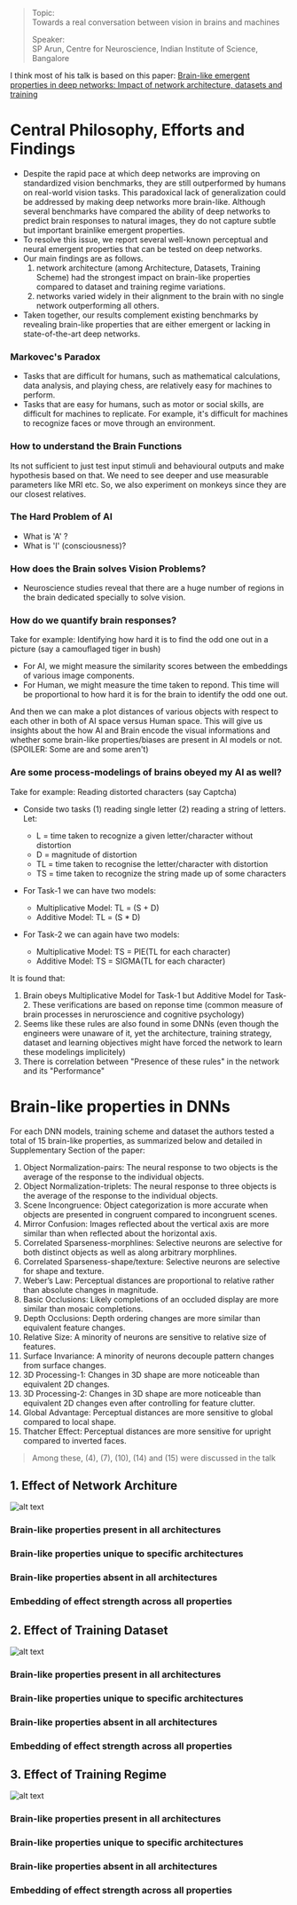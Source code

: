 > Topic: \
> Towards a real conversation between vision in brains and machines
> 
> Speaker: \
> SP Arun, Centre for Neuroscience, Indian Institute of Science, Bangalore

I think most of his talk is based on this paper: [Brain-like emergent properties in deep networks: Impact of network architecture, datasets and training](https://arxiv.org/pdf/2411.16326)

# Central Philosophy, Efforts and Findings

- Despite the rapid pace at which deep networks are improving on standardized vision benchmarks, they are still outperformed
by humans on real-world vision tasks. This paradoxical lack of generalization could be addressed by making deep networks more brain-like. Although several benchmarks have compared the ability of deep networks to predict brain responses to natural images, they do not capture subtle but important brainlike emergent properties. 
- To resolve this issue, we report several well-known perceptual and neural emergent properties that can be tested on deep networks. 
- Our main findings are as follows.
    1. network architecture (among Architecture, Datasets, Training Scheme) had the strongest impact on brain-like properties compared to dataset and training regime variations.
    2. networks varied widely in their alignment to the brain with no single network outperforming all others.
- Taken together, our results complement existing benchmarks by revealing brain-like properties that are either emergent or lacking in state-of-the-art deep networks.


### Markovec's Paradox

- Tasks that are difficult for humans, such as mathematical calculations, data analysis, and playing chess, are relatively easy for machines to perform.
- Tasks that are easy for humans, such as motor or social skills, are difficult for machines to replicate. For example, it's difficult for machines to recognize faces or move through an environment.


### How to understand the Brain Functions

Its not sufficient to just test input stimuli and behavioural outputs and make hypothesis based on that. We need to see deeper and use measurable parameters like MRI etc. So, we also experiment on monkeys since they are our closest relatives.

### The Hard Problem of AI

- What is 'A' ?
- What is 'I' (consciousness)?

### How does the Brain solves Vision Problems?

- Neuroscience studies reveal that there are a huge number of regions in the brain dedicated specially to solve vision.

### How do we quantify brain responses?

Take for example: Identifying how hard it is to find the odd one out in a picture (say a camouflaged tiger in bush)
- For AI, we might measure the similarity scores between the embeddings of various image components.
- For Human, we might measure the time taken to repond. This time will be proportional to how hard it is for the brain to identify the odd one out.

And then we can make a plot distances of various objects with respect to each other in both of AI space versus Human space.
This will give us insights about the how AI and Brain encode the visual informations and whether some brain-like properties/biases are present in AI models or not. (SPOILER: Some are and some aren't)

### Are some process-modelings of brains obeyed my AI as well?

Take for example: Reading distorted characters (say Captcha)
- Conside two tasks (1) reading single letter (2) reading a string of letters. Let:
    - L = time taken to recognize a given letter/character without distortion
    - D = magnitude of distortion
    - TL = time taken to recognise the letter/character with distortion
    - TS = time taken to recognize the string made up of some characters

- For Task-1 we can have two models:
    - Multiplicative Model: TL = (S + D)
    - Additive Model: TL = (S * D)
- For Task-2 we can again have two models:
    - Multiplicative Model: TS = PIE(TL for each character)
    - Additive Model: TS = SIGMA(TL for each character)

It is found that:
1. Brain obeys Multiplicative Model for Task-1 but Additive Model for Task-2. These verifications are based on reponse time (common measure of brain processes in neruroscience and cognitive psychology)
2. Seems like these rules are also found in some DNNs (even though the engineers were unaware of it, yet the architecture, training strategy, dataset and learning objectives might have forced the network to learn these modelings implicitely) 
3. There is correlation between "Presence of these rules" in the network and its "Performance"

# Brain-like properties in DNNs

For each DNN models, training scheme and dataset the authors tested a total of 15 brain-like properties, as summarized below and detailed in Supplementary Section of the paper:

1. Object Normalization-pairs: The neural response to two objects is the average of the response to the individual objects.
2. Object Normalization-triplets: The neural response to three objects is the average of the response to the individual objects.
3. Scene Incongruence: Object categorization is more accurate when objects are presented in congruent compared to incongruent scenes.
4. Mirror Confusion: Images reflected about the vertical axis are more similar than when reflected about the horizontal axis.
5. Correlated Sparseness-morphlines: Selective neurons are selective for both distinct objects as well as along arbitrary morphlines.
6. Correlated Sparseness-shape/texture: Selective neurons are selective for shape and texture.
7. Weber’s Law: Perceptual distances are proportional to relative rather than absolute changes in magnitude.
8. Basic Occlusions: Likely completions of an occluded display are more similar than mosaic completions.
9. Depth Occlusions: Depth ordering changes are more similar than equivalent feature changes.
10. Relative Size: A minority of neurons are sensitive to relative size of features.
11. Surface Invariance: A minority of neurons decouple pattern changes from surface changes.
12. 3D Processing-1: Changes in 3D shape are more noticeable than equivalent 2D changes.
13. 3D Processing-2: Changes in 3D shape are more noticeable than equivalent 2D changes even after controlling for feature clutter.
14. Global Advantage: Perceptual distances are more sensitive to global compared to local shape.
15. Thatcher Effect: Perceptual distances are more sensitive for upright compared to inverted faces.

> Among these, (4), (7), (10), (14) and (15) were discussed in the talk

## 1. Effect of Network Architure

![alt text](archive/image_16.png)

### Brain-like properties present in all architectures



### Brain-like properties unique to specific architectures



### Brain-like properties absent in all architectures



### Embedding of effect strength across all properties


## 2. Effect of Training Dataset

![alt text](archive/image_17.png)

### Brain-like properties present in all architectures



### Brain-like properties unique to specific architectures



### Brain-like properties absent in all architectures



### Embedding of effect strength across all properties


## 3. Effect of Training Regime

![alt text](archive/image_18.png)

### Brain-like properties present in all architectures



### Brain-like properties unique to specific architectures



### Brain-like properties absent in all architectures



### Embedding of effect strength across all properties


